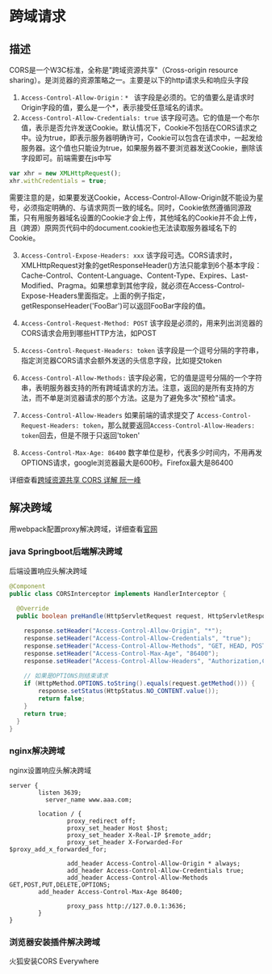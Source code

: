 # 跨域请求
## 描述
CORS是一个W3C标准，全称是"跨域资源共享"（Cross-origin resource sharing）。是浏览器的资源策略之一。主要是以下的http请求头和响应头字段
1. `Access-Control-Allow-Origin：* ` 该字段是必须的。它的值要么是请求时Origin字段的值，要么是一个*，表示接受任意域名的请求。
2. `Access-Control-Allow-Credentials: true` 该字段可选。它的值是一个布尔值，表示是否允许发送Cookie。默认情况下，Cookie不包括在CORS请求之中。设为true，即表示服务器明确许可，Cookie可以包含在请求中，一起发给服务器。这个值也只能设为true，如果服务器不要浏览器发送Cookie，删除该字段即可。前端需要在js中写
```js
var xhr = new XMLHttpRequest();
xhr.withCredentials = true;
```
需要注意的是，如果要发送Cookie，Access-Control-Allow-Origin就不能设为星号，必须指定明确的、与请求网页一致的域名。同时，Cookie依然遵循同源政策，只有用服务器域名设置的Cookie才会上传，其他域名的Cookie并不会上传，且（跨源）原网页代码中的document.cookie也无法读取服务器域名下的Cookie。

3. `Access-Control-Expose-Headers: xxx` 该字段可选。CORS请求时，XMLHttpRequest对象的getResponseHeader()方法只能拿到6个基本字段：Cache-Control、Content-Language、Content-Type、Expires、Last-Modified、Pragma。如果想拿到其他字段，就必须在Access-Control-Expose-Headers里面指定。上面的例子指定，getResponseHeader('FooBar')可以返回FooBar字段的值。

4. `Access-Control-Request-Method: POST` 该字段是必须的，用来列出浏览器的CORS请求会用到哪些HTTP方法，如POST

5. `Access-Control-Request-Headers: token` 该字段是一个逗号分隔的字符串，指定浏览器CORS请求会额外发送的头信息字段，比如提交token

6. `Access-Control-Allow-Methods:` 该字段必需，它的值是逗号分隔的一个字符串，表明服务器支持的所有跨域请求的方法。注意，返回的是所有支持的方法，而不单是浏览器请求的那个方法。这是为了避免多次"预检"请求。

7. `Access-Control-Allow-Headers` 如果前端的请求提交了 `Access-Control-Request-Headers: token`，那么就要返回`Access-Control-Allow-Headers: token`回去，但是不限于只返回'token'


8. `Access-Control-Max-Age: 86400` 数字单位是秒，代表多少时间内，不用再发OPTIONS请求，google浏览器最大是600秒。Firefox最大是86400

详细查看[跨域资源共享 CORS 详解 阮一峰](https://www.ruanyifeng.com/blog/2016/04/cors.html)
## 解决跨域
用webpack配置proxy解决跨域，详细查看[官网](https://www.webpackjs.com/configuration/dev-server/#devserver-proxy)
### java Springboot后端解决跨域
后端设置响应头解决跨域
```java
@Component
public class CORSInterceptor implements HandlerInterceptor {
  
  @Override
  public boolean preHandle(HttpServletRequest request, HttpServletResponse response, Object handler) {

    response.setHeader("Access-Control-Allow-Origin", "*");
    response.setHeader("Access-Control-Allow-Credentials", "true");
    response.setHeader("Access-Control-Allow-Methods", "GET, HEAD, POST, PUT, PATCH, DELETE, OPTIONS");
    response.setHeader("Access-Control-Max-Age", "86400");
    response.setHeader("Access-Control-Allow-Headers", "Authorization,Content-Type,content-type");
    
    // 如果是OPTIONS则结束请求
    if (HttpMethod.OPTIONS.toString().equals(request.getMethod())) {
        response.setStatus(HttpStatus.NO_CONTENT.value());
        return false;
    }
    return true;
  }
}
```
### nginx解决跨域
nginx设置响应头解决跨域
```shell
server {
        listen 3639;
	      server_name www.aaa.com;

        location / {
                proxy_redirect off;
                proxy_set_header Host $host;
                proxy_set_header X-Real-IP $remote_addr;
                proxy_set_header X-Forwarded-For $proxy_add_x_forwarded_for;

                add_header Access-Control-Allow-Origin * always;
                add_header Access-Control-Allow-Credentials true;
                add_header Access-Control-Allow-Methods GET,POST,PUT,DELETE,OPTIONS;
		add_header Access-Control-Max-Age 86400;		

                proxy_pass http://127.0.0.1:3636;
        }
}
```

### 浏览器安装插件解决跨域
火狐安装CORS Everywhere